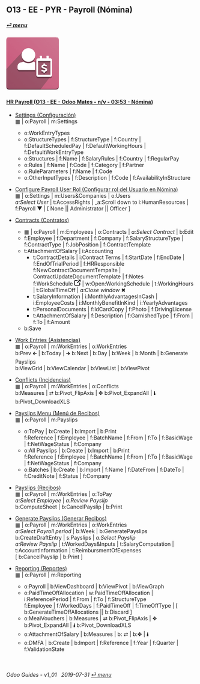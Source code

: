 ## O13 - EE - PYR - Payroll (Nómina)
#### [_&#x23CE; menu_](/o13/ee/o13-ee-guides_menu.md)  
### ![pyr](/doc/img/hr_payroll.png)

#### [HR Payroll (O13 - EE - Odoo Mates - n/v - 03:53 - Nómina)](https://youtube.com/embed/AOuV7cD0PE0?autoplay=1&start=0&end=0&rel=0&nocount)  

- [Settings (Configuración)](https://youtube.com/embed/AOuV7cD0PE0?autoplay=1&start=1m52s&end=2m14s&rel=0)  
  &#x25A6; | o:Payroll | m:Settings  
  - o:WorkEntryTypes  
  - o:StructureTypes | f:StructureType | f:Country | f:DefaultScheduledPay | f:DefaultWorkingHours | f:DefaultWorkEntryType  
  - o:Structures | f:Name | f:SalaryRules | f:Country | f:RegularPay  
  - o:Rules | f:Name | f:Code | f:Category | f:Partner  
  - o:RuleParameters | f:Name | f:Code  
  - o:OtherInputTypes | f:Description | f:Code | f:AvailabilityInStructure  
  
- [Configure Payroll User Rol (Configurar rol del Usuario en Nómina)](https://youtube.com/embed/AOuV7cD0PE0?autoplay=1&start=3m19s&end=3m38s&rel=0)  
  &#x25A6; | o:Settings | m:Users&Companies | o:Users  
  _a:Select User_ | t:AccessRights | _a:Scroll down to i:HumanResources | f:Payroll &#x25BC; | \[ None || Administrator || Officer ]  
  
- [Contracts (Contratos)](https://youtube.com/embed/AOuV7cD0PE0?autoplay=1&start=0&end=1m14s&rel=0)  
  - &#x25A6; | o:Payroll | m:Employees | o:Contracts | _a:Select Contract_ | b:Edit  
  - f:Employee | f:Department | f:Company | f:SalaryStructureType | f:ContractType | f:JobPosition | f:ContractTemplate  
  - t:AttachmentOfSalary | i:Accounting  
    - t:ContractDetails | i:Contract Terms | f:StartDate | f:EndDate | f:EndOfTrialPeriod | f:HRResponsible  
      f:NewContractDocumentTempalte | ContractUpdateDocumentTemplate | f:Notes  
      f:WorkSchedule ![show_catalog](/doc/img/show_catalog.png) | w:Open:WorkingSchedule | t:WorkingHours | t:GlobalTimeOff | _a:Close window_ &#x2716;  
    - t:SalaryInformation | i:MonthlyAdvantagesInCash | i:EmployeeCosts | i:MonthlyBenefitInKind | i:YearlyAdvantages  
    - t:PersonalDocuments | f:IdCardCopy | f:Photo | f:DrivingLicense  
    - t:AttachmentOfSalary | f:Description | f:GarnishedType | f:From | f:To | f:Amount  
  - b:Save  

- [Work Entries (Asistencias)](https://youtube.com/embed/AOuV7cD0PE0?autoplay=1&start=1m15s&end=1m34s&rel=0)  
  &#x25A6; | o:Payroll | m:WorkEntries | o:WorkEntries  
  b:Prev &#x1F870; | b:Today | &#x1F872; b:Next | b:Day | b:Week | b:Month | b:Generate Payslips  
  b:ViewGrid | b:ViewCalendar | b:ViewList | b:ViewPivot  
  
- [Conflicts (Incidencias)](https://youtube.com/embed/AOuV7cD0PE0?autoplay=1&start=1m35s&end=1m45s&rel=0)  
  &#x25A6; | o:Payroll | m:WorkEntries | o:Conflicts  
  b:Measures | &#x21C4; b:Pivot_FlipAxis | &#x2725; b:Pivot_ExpandAll | **&#x2B73;** b:Pivot_DownloadXLS  
  
- [Payslips Menu (Menú de Recibos)](https://youtube.com/embed/AOuV7cD0PE0?autoplay=1&start=2m43s&end=2m48s&rel=0)  
  &#x25A6; | o:Payroll | m:Payslips  
  - o:ToPay | b:Create | b:Import | b:Print  
    f:Reference | f:Employee | f:BatchName | f:From | f:To | f:BasicWage | f:NetWageStatus | f:Company  
  - o:All Payslips | b:Create | b:Import | b:Print  
    f:Reference | f:Employee | f:BatchName | f:From | f:To | f:BasicWage | f:NetWageStatus | f:Company  
  - o:Batches | b:Create | b:Import | f:Name | f:DateFrom | f:DateTo | f:CreditNote | f:Status | f:Company  

- [Payslips (Recibos)](https://youtube.com/embed/AOuV7cD0PE0?autoplay=1&start=1m45s&end=1m52s&rel=0)  
  &#x25A6; | o:Payroll | m:WorkEntries | o:ToPay  
  _a:Select Employee_ | _a:Review Payslip_  
  b:ComputeSheet | b:CancelPayslip | b:Print  
  
- [Generate Payslips (Generar Recibos)](https://youtube.com/embed/AOuV7cD0PE0?autoplay=1&start=2m49&end=3m16s&rel=0)  
  &#x25A6; | o:Payroll | m:WorkEntries | o:WorkEntries  
  _a:Select Payroll period_ | b:Week | b:GeneratePayslips  
  b:CreateDraftEntry | s:Payslips | _a:Select Payslip_  
  _a:Review Payslip_ | t:WorkedDays&Inputs | t:SalaryComputation | t:AccountInformation | t:ReimbursmentOfExpenses  
  \[ b:CancelPayslip | b:Print ]  
  
- [Reporting (Reportes)](https://youtube.com/embed/AOuV7cD0PE0?autoplay=1&start=2m15s&end=2m43s&rel=0)  
  &#x25A6; | o:Payroll | m:Reporting  
  - o:Payroll | b:ViewDashboard | b:ViewPivot | b:ViewGraph  
  - o:PaidTimeOffAllocation | w:PaidTimeOffAllocation | i:ReferencePeriod | f:From | f:To | f:StructureType  
    f:Employee | f:WorkedDays | f:PaidTimeOff | f:TimeOffType | \[ b:GenerateTimeOffAllocations || b:Discard ]  
  - o:MealVouchers | b:Measures | &#x21C4; b:Pivot_FlipAxis | &#x2725; b:Pivot_ExpandAll | **&#x2B73;** b:Pivot_DownloadXLS  
  - o:AttachmentOfSalary | b:Measures | b: &#x21C4; | b:&#x2725; | **&#x2B73;**  
  - o:DMFA | b:Create | b:Import | f:Reference | f:Year | f:Quarter | f:ValidationState  
 
<br>
	
###### Odoo Guides - v1_01 &nbsp; 2019-07-31  [_&#x23CE; menu_](/o13/ee/o13-ee-guides_menu.md)  
